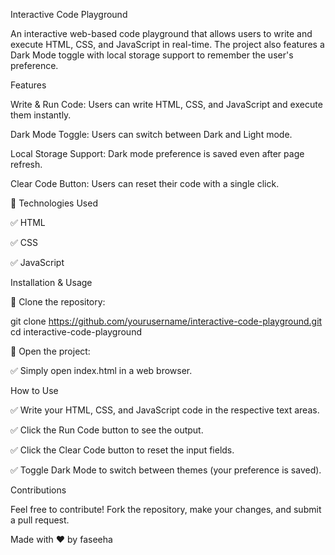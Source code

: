 Interactive Code Playground

An interactive web-based code playground that allows users to write and execute HTML, CSS, and JavaScript in real-time. The project also features a Dark Mode toggle with local storage support to remember the user's preference.

Features

Write & Run Code: Users can write HTML, CSS, and JavaScript and execute them instantly.

Dark Mode Toggle: Users can switch between Dark and Light mode.

Local Storage Support: Dark mode preference is saved even after page refresh.

Clear Code Button: Users can reset their code with a single click.

🔹 Technologies Used

✅  HTML

✅  CSS

✅  JavaScript

Installation & Usage

🔹 Clone the repository:

git clone https://github.com/yourusername/interactive-code-playground.git
cd interactive-code-playground

🔹 Open the project:

✅ Simply open index.html in a web browser.

How to Use

✅ Write your HTML, CSS, and JavaScript code in the respective text areas.

✅ Click the Run Code button to see the output.

✅ Click the Clear Code button to reset the input fields.

✅ Toggle Dark Mode to switch between themes (your preference is saved).


Contributions

Feel free to contribute! Fork the repository, make your changes, and submit a pull request.

Made with ❤️ by faseeha

